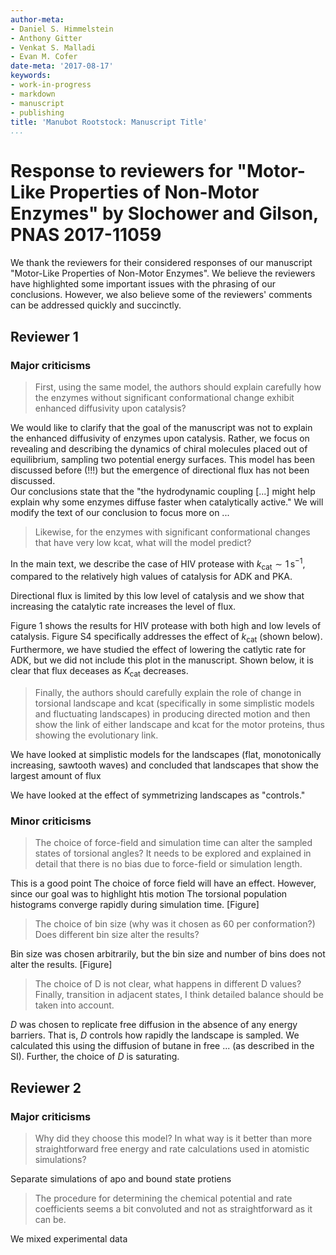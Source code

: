 ```yaml
---
author-meta:
- Daniel S. Himmelstein
- Anthony Gitter
- Venkat S. Malladi
- Evan M. Cofer
date-meta: '2017-08-17'
keywords:
- work-in-progress
- markdown
- manuscript
- publishing
title: 'Manubot Rootstock: Manuscript Title'
...
```


# Response to reviewers for "Motor-Like Properties of Non-Motor Enzymes" by Slochower and Gilson, PNAS 2017-11059

We thank the reviewers for their considered responses of our manuscript "Motor-Like Properties of Non-Motor Enzymes".
We believe the reviewers have highlighted some important issues with the phrasing of our conclusions.
However, we also believe some of the reviewers' comments can be addressed quickly and succinctly.

## Reviewer 1

### Major criticisms

> First, using the same model, the authors should explain carefully how the enzymes without significant conformational change exhibit enhanced diffusivity upon catalysis?

We would like to clarify that the goal of the manuscript was not to explain the enhanced diffusivity of enzymes upon catalysis.
Rather, we focus on revealing and describing the dynamics of chiral molecules placed out of equilibrium, sampling two potential energy surfaces.
This model has been discussed before (!!!) but the emergence of directional flux has not been discussed.   
Our conclusions state that the "the hydrodynamic coupling [...] might help explain why some enzymes diffuse faster when catalytically active."
We will modify the text of our conclusion to focus more on ...

> Likewise, for the enzymes with significant conformational changes that have very low kcat, what will the model predict?

In the main text, we describe the case of HIV protease with $k_\text{cat} \sim 1 \,\text{s}^{-1}$, compared to the relatively high values of catalysis for ADK and PKA.  

Directional flux is limited by this low level of catalysis and we show that increasing the catalytic rate increases the level of flux.

Figure 1 shows the results for HIV protease with both high and low levels of catalysis.
Figure S4 specifically addresses the effect of $k_\text{cat}$ (shown below).
Furthermore, we have studied the effect of lowering the catlytic rate for ADK, but we did not include this plot in the manuscript.
Shown below, it is clear that flux deceases as $K_\text{cat}$ decreases.

> Finally, the authors should carefully explain the role of change in torsional landscape and kcat (specifically in some simplistic models and fluctuating landscapes) in producing directed motion and then show the link of either landscape and kcat for the motor proteins, thus showing the evolutionary link.

We have looked at simplistic models for the landscapes (flat, monotonically increasing, sawtooth waves) and concluded that landscapes that show the largest amount of flux

We have looked at the effect of symmetrizing landscapes as "controls."

### Minor criticisms

> The choice of force-field and simulation time can alter the sampled states of torsional angles? It needs to be explored and explained in detail that there is no bias due to force-field or simulation length.

This is a good point
The choice of force field will have an effect.
However, since our goal was to highlight htis motion
The torsional population histograms converge rapidly during simulation time.
[Figure]

> The choice of bin size (why was it chosen as 60 per conformation?) Does different bin size alter the results?

Bin size was chosen arbitrarily, but the bin size and number of bins does not alter the results.
[Figure]

> The choice of D is not clear, what happens in different D values?
Finally, transition in adjacent states, I think detailed balance should be taken into account.

$D$ was chosen to replicate free diffusion in the absence of any energy barriers.
That is, $D$ controls how rapidly the landscape is sampled.
We calculated this using the diffusion of butane in free ... (as described in the SI).
Further, the choice of $D$ is saturating.

## Reviewer 2

### Major criticisms

> Why did they choose this model? In what way is it better than more straightforward free energy and rate calculations used in atomistic simulations?

Separate simulations of apo and bound state protiens 

> The procedure for determining the chemical potential and rate coefficients seems a bit convoluted and not as straightforward as it can be.

We mixed experimental data
